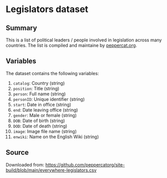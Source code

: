 # Legislators dataset

## Summary

This is a list of political leaders / people involved in legislation across many countries. The list is compiled and maintaine by [peppercat.org](https://peppercat.org/).

## Variables

The dataset contains the following variables:

1. `catalog`: Country (string)
2. `position`: Title (string)
3. `person`: Full name (string)
4. `personID`: Unique identifier (string)
5. `start`: Date in office (string)
6. `end`: Date leaving office (string)
7. `gender`: Male or female (string)
8. `DOB`: Date of birth (string)
9. `DOD`: Date of death (string)
10. `image`: Image file name (string)
11. `enwiki`: Name on the English Wiki (string)

## Source

Downloaded from: https://github.com/peppercatorg/site-build/blob/main/everywhere-legislators.csv
